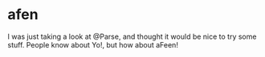 afen
====

I was just taking a look at @Parse, and thought it would be nice to try some stuff. People know about Yo!, but how about aFeen!
